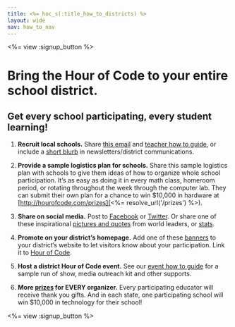 ```yaml
---
title: <%= hoc_s(:title_how_to_districts) %>
layout: wide
nav: how_to_nav
---
```


<%= view :signup_button %>

# Bring the Hour of Code to your entire school district.

## Get every school participating, every student learning!

1. **Recruit local schools.** Share [this email](<%= resolve_url('/promote#sample-emails') %>) and [teacher how to guide](<%= resolve_url('/how-to') %>), or include a [short blurb](<%= resolve_url('/resources/stats') %>) in newsletters/district communications. 

2. **Provide a sample logistics plan for schools.** Share this sample logistics plan with schools to give them ideas of how to organize whole school participation. It’s as easy as doing it in every math class, homeroom period, or rotating throughout the week through the computer lab. They can submit their own plan for a chance to win $10,000 in hardware at [http://hourofcode.com/prizes](<%= resolve_url('/prizes') %>).

3. **Share on social media.** Post to [Facebook](https://www.facebook.com/sharer/sharer.php?u=http%3A%2F%2Fhourofcode.com%2Fus) or [Twitter](https://twitter.com/intent/tweet?url=http%3A%2F%2Fhourofcode.com&text=I%27m%20participating%20in%20this%20year%27s%20%23HourOfCode%2C%20are%20you%3F%20%40codeorg&original_referer=https%3A%2F%2Fwww.google.com%2Furl%3Fq%3Dhttps%253A%252F%252Ftwitter.com%252Fshare%253Fhashtags%253D%2526amp%253Brelated%253Dcodeorg%2526amp%253Btext%253DI%252527m%252Bparticipating%252Bin%252Bthis%252Byear%252527s%252B%252523HourOfCode%25252C%252Bare%252Byou%25253F%252B%252540codeorg%2526amp%253Burl%253Dhttp%25253A%25252F%25252Fhourofcode.com%26sa%3DD%26sntz%3D1%26usg%3DAFQjCNE1GLTUbKZfMlEh9Aj5w0iswz6PYQ&related=codeorg&hashtags=). Or share one of these inspirational [pictures and quotes](<%= resolve_url('/resources#social') %>) from world leaders, or [stats](<%= resolve_url('/resources/stats') %>). 

4. **Promote on your district’s homepage.** Add one of these [banners](<%= resolve_url('/resources#banners') %>) to your district’s website to let visitors know about your participation. Link it to [Hour of Code](<%= resolve_url('/') %>). 

5. **Host a district Hour of Code event.** See our [event how to guide](<%= resolve_url('/how-to/how-to-events') %>) for a sample run of show, media outreach kit and other supports. 

6. **More [prizes](<%= resolve_url('/prizes') %>) for EVERY organizer.** Every participating educator will receive thank you gifts. And in each state, one participating school will win $10,000 in technology for their school! 

<%= view :signup_button %>
